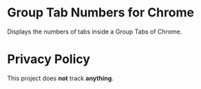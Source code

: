 # Group Tab Numbers for Chrome

Displays the numbers of tabs inside a Group Tabs of Chrome.

# Privacy Policy

This project does **not** track **anything**.